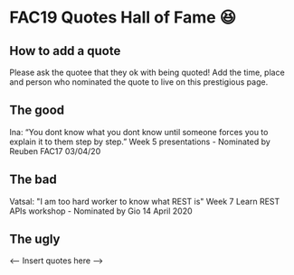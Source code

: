 # FAC19 Quotes Hall of Fame :laughing: 
## How to add a quote 
Please ask the quotee that they ok with being quoted! Add the time, place and person who nominated the quote to live on this prestigious page.


## The good
Ina: “You dont know what you dont know until someone forces you to explain it to them step by step.”
Week 5 presentations - Nominated by Reuben FAC17 03/04/20

## The bad 
Vatsal: "I am too hard worker to know what REST is"
Week 7 Learn REST APIs workshop - Nominated by Gio 14 April 2020

## The ugly
<-- Insert quotes here -->
